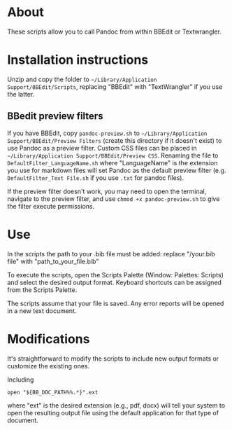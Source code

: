 # About

These scripts allow you to call Pandoc from within BBEdit or Textwrangler.

# Installation instructions

Unzip and copy the folder to `~/Library/Application Support/BBEdit/Scripts`, replacing "BBEdit" with "TextWrangler" if you use the latter. 

## BBedit preview filters

If you have BBEdit, copy `pandoc-preview.sh` to `~/Library/Application Support/BBEdit/Preview Filters` (create this directory if it doesn't exist) to use Pandoc as a preview filter. Custom CSS files can be placed in `~/Library/Application Support/BBEdit/Preview CSS`. Renaming the file to `DefaultFilter_LanguageName.sh` where "LanguageName" is the extension you use for markdown files will set Pandoc as the default preview filter (e.g. `DefaultFilter_Text File.sh` if you use `.txt` for pandoc files).

If the preview filter doesn't work, you may need to open the terminal, navigate to the preview filter, and use `chmod +x pandoc-preview.sh` to give the filter execute permissions.

# Use

In the scripts the path to your .bib file must be added: replace "/your.bib file" with "path_to_your_file.bib"

To execute the scripts, open the Scripts Palette (Window: Palettes: Scripts) and select the desired output format. Keyboard shortcuts can be assigned from the Scripts Palette.

The scripts assume that your file is saved. Any error reports will be opened in a new text document.

# Modifications

It's straightforward to modify the scripts to include new output formats or customize the existing ones.

Including

```
open "${BB_DOC_PATH%%.*}".ext
```

where "ext" is the desired extension (e.g., pdf, docx) will tell your system to open the resulting output file using the default application for that type of document.
